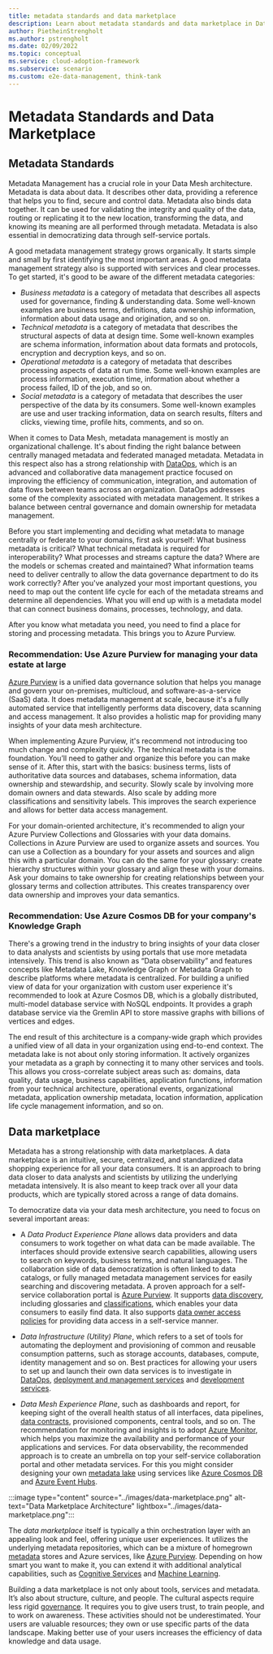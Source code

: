 ```yaml
---
title: metadata standards and data marketplace
description: Learn about metadata standards and data marketplace in Data Mesh
author: PietheinStrengholt
ms.author: pstrengholt
ms.date: 02/09/2022
ms.topic: conceptual
ms.service: cloud-adoption-framework
ms.subservice: scenario
ms.custom: e2e-data-management, think-tank
---
```


# Metadata Standards and Data Marketplace

## Metadata Standards

Metadata Management has a crucial role in your Data Mesh architecture. Metadata is data about data. It describes other data, providing a reference that helps you to find, secure and control data. Metadata also binds data together. It can be used for validating the integrity and quality of the data, routing or replicating it to the new location, transforming the data, and knowing its meaning are all performed through metadata. Metadata is also essential in democratizing data through self-service portals.

A good metadata management strategy grows organically. It starts simple and small by first identifying the most important areas. A good metadata management strategy also is supported with services and clear processes. To get started, it's good to be aware of the different metadata categories:

- *Business metadata* is a category of metadata that describes all aspects used for governance, finding & understanding data. Some well-known examples are business terms, definitions, data ownership information, information about data usage and origination, and so on.
- *Technical metadata* is a category of metadata that describes the structural aspects of data at design time. Some well-known examples are schema information, information about data formats and protocols, encryption and decryption keys, and so on.
- *Operational metadata* is a category of metadata that describes processing aspects of data at run time. Some well-known examples are process information, execution time, information about whether a process failed, ID of the job, and so on.
- *Social metadata* is a category of metadata that describes the user perspective of the data by its consumers. Some well-known examples are use and user tracking information, data on search results, filters and clicks, viewing time, profile hits, comments, and so on.

When it comes to Data Mesh, metadata management is mostly an organizational challenge. It's about finding the right balance between centrally managed metadata and federated managed metadata. Metadata in this respect also has a strong relationship with [DataOps](./data-ops-for-mesh.md), which is an advanced and collaborative data management practice focused on improving the efficiency of communication, integration, and automation of data flows between teams across an organization. DataOps addresses some of the complexity associated with metadata management. It strikes a balance between central governance and domain ownership for metadata management.

Before you start implementing and deciding what metadata to manage centrally or federate to your domains, first ask yourself: What business metadata is critical? What technical metadata is required for interoperability? What processes and streams capture the data? Where are the models or schemas created and maintained? What information teams need to deliver centrally to allow the data governance department to do its work correctly? After you've analyzed your most important questions, you need to map out the content life cycle for each of the metadata streams and determine all dependencies. What you will end up with is a metadata model that can connect business domains, processes, technology, and data.

After you know what metadata you need, you need to find a place for storing and processing metadata. This brings you to Azure Purview.

### Recommendation: Use Azure Purview for managing your data estate at large

[Azure Purview](/azure/purview) is a unified data governance solution that helps you manage and govern your on-premises, multicloud, and software-as-a-service (SaaS) data. It does metadata management at scale, because it's a fully automated service that intelligently performs data discovery, data scanning and access management. It also provides a holistic map for providing many insights of your data mesh architecture.

When implementing Azure Purview, it's recommend not introducing too much change and complexity quickly. The technical metadata is the foundation. You’ll need to gather and organize this before you can make sense of it. After this, start with the basics: business terms, lists of authoritative data sources and databases, schema information, data ownership and stewardship, and security. Slowly scale by involving more domain owners and data stewards. Also scale by adding more classifications and sensitivity labels. This improves the search experience and allows for better data access management.

For your domain-oriented architecture, it's recommended to align your Azure Purview Collections and Glossaries with your data domains. Collections in Azure Purview are used to organize assets and sources. You can use a Collection as a boundary for your assets and sources and align this with a particular domain. You can do the same for your glossary: create hierarchy structures within your glossary and align these with your domains. Ask your domains to take ownership for creating relationships between your glossary terms and collection attributes. This creates transparency over data ownership and improves your data semantics.

### Recommendation: Use Azure Cosmos DB for your company's Knowledge Graph

There's a growing trend in the industry to bring insights of your data closer to data analysts and scientists by using portals that use more metadata intensively. This trend is also known as “Data observability” and features concepts like Metadata Lake, Knowledge Graph or Metadata Graph to describe platforms where metadata is centralized. For building a unified view of data for your organization with custom user experience it's recommended to look at Azure Cosmos DB, which is a globally distributed, multi-model database service with NoSQL endpoints. It provides a graph database service via the Gremlin API to store massive graphs with billions of vertices and edges.

The end result of this architecture is a company-wide graph which provides a unified view of all data in your organization using end-to-end context. The metadata lake is not about only storing information. It actively organizes your metadata as a graph by connecting it to many other services and tools. This allows you cross-correlate subject areas such as: domains, data quality, data usage, business capabilities, application functions, information from your technical architecture, operational events, organizational metadata, application ownership metadata, location information, application life cycle management information, and so on.

## Data marketplace

Metadata has a strong relationship with data marketplaces. A data marketplace is an intuitive, secure, centralized, and standardized data shopping experience for all your data consumers. It is an approach to bring data closer to data analysts and scientists by utilizing the underlying metadata intensively. It is also meant to keep track over all your data products, which are typically stored across a range of data domains.

To democratize data via your data mesh architecture, you need to focus on several important areas:

- A *Data Product Experience Plane* allows data providers and data consumers to work together on what data can be made available. The interfaces should provide extensive search capabilities, allowing users to search on keywords, business terms, and natural languages. The collaboration side of data democratization is often linked to data catalogs, or fully managed metadata management services for easily searching and discovering metadata. A proven approach for a self-service collaboration portal is [Azure Purview](/azure/purview). It supports [data discovery](/azure/purview/how-to-browse-catalog), including glossaries and [classifications](/azure/purview/classification-insights), which enables your data consumers to easily find data. It also supports [data owner access policies](/azure/purview/how-to-data-owner-policy-authoring-generic) for providing data access in a self-service manner.

- *Data Infrastructure (Utility) Plane*, which refers to a set of tools for automating the deployment and provisioning of common and reusable consumption patterns, such as storage accounts, databases, compute, identity management and so on. Best practices for allowing your users to set up and launch their own data services is to investigate in [DataOps](./data-mesh-dataops.md), [deployment and management services](/azure/azure-resource-manager/management/overview) and [development services](/azure/devops).

- *Data Mesh Experience Plane*, such as dashboards and report, for keeping sight of the overall health status of all interfaces, data pipelines, [data contracts](./data-sharing-overview.md), provisioned components, central tools, and so on. The recommendation for monitoring and insights is to adopt [Azure Monitor](/azure/azure-monitor/), which helps you maximize the availability and performance of your applications and services. For data observability, the recommended approach is to create an umbrella on top your self-service collaboration portal and other metadata services. For this you might consider designing your own [metadata lake](./metadata-standards.md) using services like [Azure Cosmos DB](/azure/cosmos-db/) and [Azure Event Hubs](/azure/event-hubs/).

:::image type="content" source="../images/data-marketplace.png" alt-text="Data Marketplace Architecture" lightbox="../images/data-marketplace.png":::

The *data marketplace* itself is typically a thin orchestration layer with an appealing look and feel, offering unique user experiences. It utilizes the underlying metadata repositories, which can be a mixture of homegrown [metadata](./metadata-standards.md) stores and Azure services, like [Azure Purview](/azure/purview/). Depending on how smart you want to make it, you can extend it with additional analytical capabilities, such as [Cognitive Services](/azure/cognitive-services) and [Machine Learning](/azure/machine-learning).

Building a data marketplace is not only about tools, services and metadata. It’s also about structure, culture, and people. The cultural aspects require less rigid [governance](./data-mesh-governance.md). It requires you to give users trust, to train people, and to work on awareness. These activities should not be underestimated. Your users are valuable resources; they own or use specific parts of the data landscape. Making better use of your users increases the efficiency of data knowledge and data usage.
